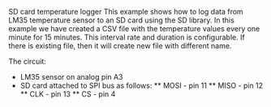 
 SD card temperature logger
 This example shows how to log data from LM35 temperature sensor
 to an SD card using the SD library.
 In this example we have created a CSV file with the temperature values
 every one minute for 15 minutes. This interval rate and duration is configurable.
 If there is existing file, then it will create new file with different name.
 
  
 The circuit:
 * LM35 sensor on analog pin A3
 * SD card attached to SPI bus as follows:
 ** MOSI - pin 11
 ** MISO - pin 12
 ** CLK - pin 13
 ** CS - pin 4
